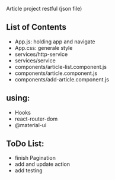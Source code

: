 Article project restful (json file)

## List of Contents

- App.js: holding app and navigate
- App.css: generale style
- services/http-service
- services/service
- components/article-list.component.js
- components/article.component.js
- components/add-article.component.js

## using:

- Hooks
- react-router-dom
- @material-ui

## ToDo List:
- finish Pagination
- add and update action
- add testing

